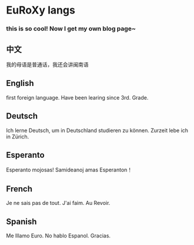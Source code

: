 # EuRoXy langs
### this is so cool! Now I get my own blog page~
## 中文
我的母语是普通话，我还会讲闽南语

## English
first foreign language. Have been learing since 3rd. Grade.

## Deutsch
Ich lerne Deutsch, um in Deutschland studieren zu können. Zurzeit lebe ich in Zürich.

## Esperanto
Esperanto mojosas! Samideanoj amas Esperanton！

## French
Je ne sais pas de tout. J'ai faim. Au Revoir.

## Spanish
Me Illamo Euro. No hablo Espanol. Gracias.